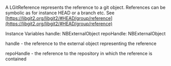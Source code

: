 A LGitReference represents the reference to a git object. References can be symbolic as for instance HEAD or a branch etc.
See [https://libgit2.org/libgit2/#HEAD/group/reference](https://libgit2.org/libgit2/#HEAD/group/reference)

Instance Variables
	handle:		NBExternalObject
	repoHandle:	NBExternalObject

handle
	- the reference to the external object representing the reference

repoHandle
	- the reference to the repository in which the reference is contained

